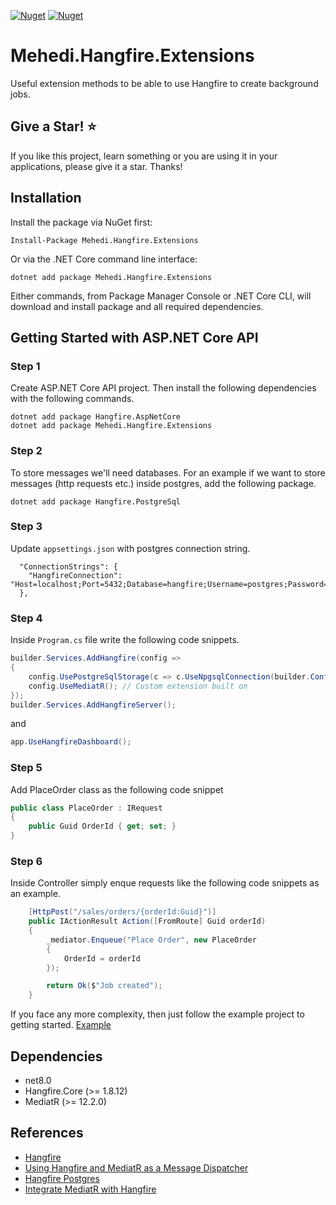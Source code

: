 [![Nuget](https://img.shields.io/nuget/v/Mehedi.Hangfire.Extensions)](https://www.nuget.org/packages/Mehedi.Hangfire.Extensions/)
[![Nuget](https://img.shields.io/nuget/dt/Mehedi.Hangfire.Extensions)](https://www.nuget.org/packages/Mehedi.Hangfire.Extensions/)

# Mehedi.Hangfire.Extensions
Useful extension methods to be able to use Hangfire to create background jobs. 

## Give a Star! :star:
If you like this project, learn something or you are using it in your applications, please give it a star. Thanks!

## Installation

Install the package via NuGet first:

```Install-Package Mehedi.Hangfire.Extensions```

Or via the .NET Core command line interface:

```dotnet add package Mehedi.Hangfire.Extensions```

Either commands, from Package Manager Console or .NET Core CLI, will download and install package and all required dependencies.

## Getting Started with ASP.NET Core API

### Step 1
Create ASP.NET Core API project. Then install the following dependencies with the following commands.
```
dotnet add package Hangfire.AspNetCore
dotnet add package Mehedi.Hangfire.Extensions
```

### Step 2
To store messages we'll need databases. For an example if we want to store messages (http requests etc.) inside postgres, add the following package.
```
dotnet add package Hangfire.PostgreSql
```

### Step 3
Update `appsettings.json` with postgres connection string.
```
  "ConnectionStrings": {
    "HangfireConnection": "Host=localhost;Port=5432;Database=hangfire;Username=postgres;Password=postgres;"
  },
```

### Step 4
Inside `Program.cs` file write the following code snippets.
```csharp
builder.Services.AddHangfire(config =>
{
    config.UsePostgreSqlStorage(c => c.UseNpgsqlConnection(builder.Configuration.GetConnectionString("HangfireConnection")));
    config.UseMediatR(); // Custom extension built on 
});
builder.Services.AddHangfireServer();
```

and

```csharp
app.UseHangfireDashboard();
```
### Step 5
Add PlaceOrder class as the following code snippet
```csharp
public class PlaceOrder : IRequest
{
    public Guid OrderId { get; set; }
}
```

### Step 6
Inside Controller simply enque requests like the following code snippets as an example.
```csharp
    [HttpPost("/sales/orders/{orderId:Guid}")]
    public IActionResult Action([FromRoute] Guid orderId)
    {
        _mediator.Enqueue("Place Order", new PlaceOrder
        {
            OrderId = orderId
        });

        return Ok($"Job created");
    }
```

If you face any more complexity, then just follow the example project to getting started.
[Example](https://github.com/rabbicse/mehedi.hangfire.extensions/tree/master/examples/Hangfire.Extensions.Example)

## Dependencies
- net8.0
- Hangfire.Core (>= 1.8.12)
- MediatR (>= 12.2.0)

## References
- [Hangfire](https://www.hangfire.io/)
- [Using Hangfire and MediatR as a Message Dispatcher](https://codeopinion.com/using-hangfire-and-mediatr-as-a-message-dispatcher/)
- [Hangfire Postgres](https://github.com/hangfire-postgres)
- [Integrate MediatR with Hangfire](https://github.com/AliBayatGH/CommandScheduler)
